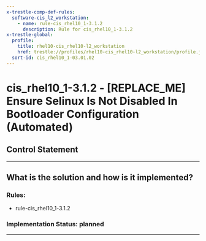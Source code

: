 ```yaml
---
x-trestle-comp-def-rules:
  software-cis_l2_workstation:
    - name: rule-cis_rhel10_1-3.1.2
      description: Rule for cis_rhel10_1-3.1.2
x-trestle-global:
  profile:
    title: rhel10-cis_rhel10-l2_workstation
    href: trestle://profiles/rhel10-cis_rhel10-l2_workstation/profile.json
  sort-id: cis_rhel10_1-03.01.02
---
```


# cis_rhel10_1-3.1.2 - \[REPLACE_ME\] Ensure Selinux Is Not Disabled In Bootloader Configuration (Automated)

## Control Statement

______________________________________________________________________

## What is the solution and how is it implemented?

<!-- For implementation status enter one of: implemented, partial, planned, alternative, not-applicable -->

<!-- Note that the list of rules under ### Rules: is read-only and changes will not be captured after assembly to JSON -->

<!-- Add control implementation description here for control: cis_rhel10_1-3.1.2 -->

### Rules:

  - rule-cis_rhel10_1-3.1.2

### Implementation Status: planned

______________________________________________________________________
